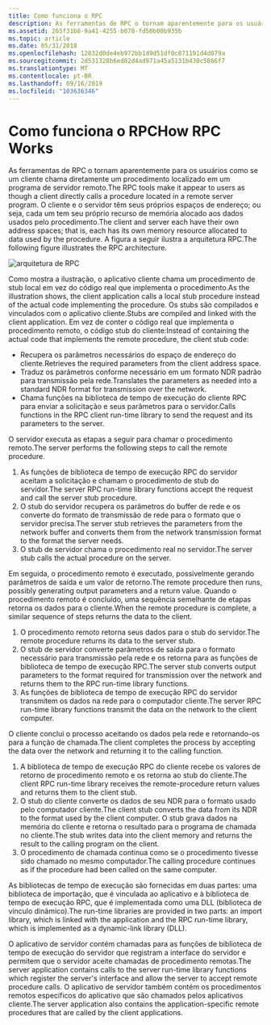```yaml
---
title: Como funciona o RPC
description: As ferramentas de RPC o tornam aparentemente para os usuários como se um cliente chama diretamente um procedimento localizado em um programa de servidor remoto.
ms.assetid: 265f31b8-9a41-4255-b070-fd50b00b935b
ms.topic: article
ms.date: 05/31/2018
ms.openlocfilehash: 12832d0de4eb972bb1d9d51df0c871191d4d079a
ms.sourcegitcommit: 2d531328b6ed82d4ad971a45a5131b430c5866f7
ms.translationtype: MT
ms.contentlocale: pt-BR
ms.lasthandoff: 09/16/2019
ms.locfileid: "103636346"
---
```

# <a name="how-rpc-works"></a><span data-ttu-id="c30a4-103">Como funciona o RPC</span><span class="sxs-lookup"><span data-stu-id="c30a4-103">How RPC Works</span></span>

<span data-ttu-id="c30a4-104">As ferramentas de RPC o tornam aparentemente para os usuários como se um cliente chama diretamente um procedimento localizado em um programa de servidor remoto.</span><span class="sxs-lookup"><span data-stu-id="c30a4-104">The RPC tools make it appear to users as though a client directly calls a procedure located in a remote server program.</span></span> <span data-ttu-id="c30a4-105">O cliente e o servidor têm seus próprios espaços de endereço; ou seja, cada um tem seu próprio recurso de memória alocado aos dados usados pelo procedimento.</span><span class="sxs-lookup"><span data-stu-id="c30a4-105">The client and server each have their own address spaces; that is, each has its own memory resource allocated to data used by the procedure.</span></span> <span data-ttu-id="c30a4-106">A figura a seguir ilustra a arquitetura RPC.</span><span class="sxs-lookup"><span data-stu-id="c30a4-106">The following figure illustrates the RPC architecture.</span></span>

![arquitetura de RPC](images/prog-a11.png)

<span data-ttu-id="c30a4-108">Como mostra a ilustração, o aplicativo cliente chama um procedimento de stub local em vez do código real que implementa o procedimento.</span><span class="sxs-lookup"><span data-stu-id="c30a4-108">As the illustration shows, the client application calls a local stub procedure instead of the actual code implementing the procedure.</span></span> <span data-ttu-id="c30a4-109">Os stubs são compilados e vinculados com o aplicativo cliente.</span><span class="sxs-lookup"><span data-stu-id="c30a4-109">Stubs are compiled and linked with the client application.</span></span> <span data-ttu-id="c30a4-110">Em vez de conter o código real que implementa o procedimento remoto, o código stub do cliente:</span><span class="sxs-lookup"><span data-stu-id="c30a4-110">Instead of containing the actual code that implements the remote procedure, the client stub code:</span></span>

-   <span data-ttu-id="c30a4-111">Recupera os parâmetros necessários do espaço de endereço do cliente.</span><span class="sxs-lookup"><span data-stu-id="c30a4-111">Retrieves the required parameters from the client address space.</span></span>
-   <span data-ttu-id="c30a4-112">Traduz os parâmetros conforme necessário em um formato NDR padrão para transmissão pela rede.</span><span class="sxs-lookup"><span data-stu-id="c30a4-112">Translates the parameters as needed into a standard NDR format for transmission over the network.</span></span>
-   <span data-ttu-id="c30a4-113">Chama funções na biblioteca de tempo de execução do cliente RPC para enviar a solicitação e seus parâmetros para o servidor.</span><span class="sxs-lookup"><span data-stu-id="c30a4-113">Calls functions in the RPC client run-time library to send the request and its parameters to the server.</span></span>

<span data-ttu-id="c30a4-114">O servidor executa as etapas a seguir para chamar o procedimento remoto.</span><span class="sxs-lookup"><span data-stu-id="c30a4-114">The server performs the following steps to call the remote procedure.</span></span>

1.  <span data-ttu-id="c30a4-115">As funções de biblioteca de tempo de execução RPC do servidor aceitam a solicitação e chamam o procedimento de stub do servidor.</span><span class="sxs-lookup"><span data-stu-id="c30a4-115">The server RPC run-time library functions accept the request and call the server stub procedure.</span></span>
2.  <span data-ttu-id="c30a4-116">O stub do servidor recupera os parâmetros do buffer de rede e os converte do formato de transmissão de rede para o formato que o servidor precisa.</span><span class="sxs-lookup"><span data-stu-id="c30a4-116">The server stub retrieves the parameters from the network buffer and converts them from the network transmission format to the format the server needs.</span></span>
3.  <span data-ttu-id="c30a4-117">O stub de servidor chama o procedimento real no servidor.</span><span class="sxs-lookup"><span data-stu-id="c30a4-117">The server stub calls the actual procedure on the server.</span></span>

<span data-ttu-id="c30a4-118">Em seguida, o procedimento remoto é executado, possivelmente gerando parâmetros de saída e um valor de retorno.</span><span class="sxs-lookup"><span data-stu-id="c30a4-118">The remote procedure then runs, possibly generating output parameters and a return value.</span></span> <span data-ttu-id="c30a4-119">Quando o procedimento remoto é concluído, uma sequência semelhante de etapas retorna os dados para o cliente.</span><span class="sxs-lookup"><span data-stu-id="c30a4-119">When the remote procedure is complete, a similar sequence of steps returns the data to the client.</span></span>

1.  <span data-ttu-id="c30a4-120">O procedimento remoto retorna seus dados para o stub do servidor.</span><span class="sxs-lookup"><span data-stu-id="c30a4-120">The remote procedure returns its data to the server stub.</span></span>
2.  <span data-ttu-id="c30a4-121">O stub de servidor converte parâmetros de saída para o formato necessário para transmissão pela rede e os retorna para as funções de biblioteca de tempo de execução RPC.</span><span class="sxs-lookup"><span data-stu-id="c30a4-121">The server stub converts output parameters to the format required for transmission over the network and returns them to the RPC run-time library functions.</span></span>
3.  <span data-ttu-id="c30a4-122">As funções de biblioteca de tempo de execução RPC do servidor transmitem os dados na rede para o computador cliente.</span><span class="sxs-lookup"><span data-stu-id="c30a4-122">The server RPC run-time library functions transmit the data on the network to the client computer.</span></span>

<span data-ttu-id="c30a4-123">O cliente conclui o processo aceitando os dados pela rede e retornando-os para a função de chamada.</span><span class="sxs-lookup"><span data-stu-id="c30a4-123">The client completes the process by accepting the data over the network and returning it to the calling function.</span></span>

1.  <span data-ttu-id="c30a4-124">A biblioteca de tempo de execução RPC do cliente recebe os valores de retorno de procedimento remoto e os retorna ao stub do cliente.</span><span class="sxs-lookup"><span data-stu-id="c30a4-124">The client RPC run-time library receives the remote-procedure return values and returns them to the client stub.</span></span>
2.  <span data-ttu-id="c30a4-125">O stub do cliente converte os dados de seu NDR para o formato usado pelo computador cliente.</span><span class="sxs-lookup"><span data-stu-id="c30a4-125">The client stub converts the data from its NDR to the format used by the client computer.</span></span> <span data-ttu-id="c30a4-126">O stub grava dados na memória do cliente e retorna o resultado para o programa de chamada no cliente.</span><span class="sxs-lookup"><span data-stu-id="c30a4-126">The stub writes data into the client memory and returns the result to the calling program on the client.</span></span>
3.  <span data-ttu-id="c30a4-127">O procedimento de chamada continua como se o procedimento tivesse sido chamado no mesmo computador.</span><span class="sxs-lookup"><span data-stu-id="c30a4-127">The calling procedure continues as if the procedure had been called on the same computer.</span></span>

<span data-ttu-id="c30a4-128">As bibliotecas de tempo de execução são fornecidas em duas partes: uma biblioteca de importação, que é vinculada ao aplicativo e à biblioteca de tempo de execução RPC, que é implementada como uma DLL (biblioteca de vínculo dinâmico).</span><span class="sxs-lookup"><span data-stu-id="c30a4-128">The run-time libraries are provided in two parts: an import library, which is linked with the application and the RPC run-time library, which is implemented as a dynamic-link library (DLL).</span></span>

<span data-ttu-id="c30a4-129">O aplicativo de servidor contém chamadas para as funções de biblioteca de tempo de execução do servidor que registram a interface do servidor e permitem que o servidor aceite chamadas de procedimento remotas.</span><span class="sxs-lookup"><span data-stu-id="c30a4-129">The server application contains calls to the server run-time library functions which register the server's interface and allow the server to accept remote procedure calls.</span></span> <span data-ttu-id="c30a4-130">O aplicativo de servidor também contém os procedimentos remotos específicos do aplicativo que são chamados pelos aplicativos cliente.</span><span class="sxs-lookup"><span data-stu-id="c30a4-130">The server application also contains the application-specific remote procedures that are called by the client applications.</span></span>

 

 




